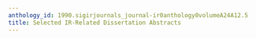 ```yaml
---
anthology_id: 1990.sigirjournals_journal-ir0anthology0volumeA24A12.5
title: Selected IR-Related Dissertation Abstracts
---
```

